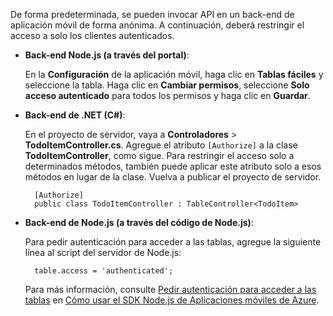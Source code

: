 
De forma predeterminada, se pueden invocar API en un back-end de aplicación móvil de forma anónima. A continuación, deberá restringir el acceso a solo los clientes autenticados.

+ **Back-end Node.js (a través del portal)**:  
	
	En la **Configuración** de la aplicación móvil, haga clic en **Tablas fáciles** y seleccione la tabla. Haga clic en **Cambiar permisos**, seleccione **Solo acceso autenticado** para todos los permisos y haga clic en **Guardar**.

+ **Back-end de .NET (C#)**:

	En el proyecto de servidor, vaya a **Controladores** > **TodoItemController.cs**. Agregue el atributo `[Authorize]` a la clase **TodoItemController**, como sigue. Para restringir el acceso solo a determinados métodos, también puede aplicar este atributo solo a esos métodos en lugar de la clase. Vuelva a publicar el proyecto de servidor.


        [Authorize]
        public class TodoItemController : TableController<TodoItem>

+ **Back-end de Node.js (a través del código de Node.js)**:
	
	Para pedir autenticación para acceder a las tablas, agregue la siguiente línea al script del servidor de Node.js:


        table.access = 'authenticated';

	Para más información, consulte [Pedir autenticación para acceder a las tablas](../articles/app-service-mobile/app-service-mobile-node-backend-how-to-use-server-sdk.md#howto-tables-auth) en [Cómo usar el SDK Node.js de Aplicaciones móviles de Azure](../articles/app-service-mobile/app-service-mobile-node-backend-how-to-use-server-sdk.md).

<!---HONumber=AcomDC_1125_2015-->